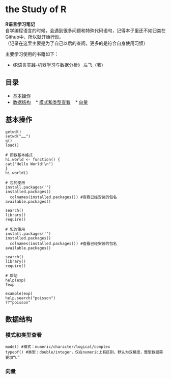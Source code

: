 # the Study of R

**R语言学习笔记**  
自学编程语言的时候，会遇到很多问题和特殊代码语句，记得本子里还不如归类在Github中，所以就开始行动。  
（记录在这里主要是为了自己以后的查阅，更多的是符合自身使用习惯）

主要学习使用的书籍如下：
* 《R语言实践-机器学习与数据分析》 左飞（著）

## 目录

* [基本操作](#基本操作)
* [数据结构](#数据结构)
    * [模式和类型查看](#模式和类型查看)
    * [向量](#向量)

## 基本操作

```
getwd()
setwd("……")
q()
load()
```

```
# 函数基本格式
hi.world <- function() {
cat("Hello World!\n")
}
hi.world()
```

```
# 包的使用
install.packages('')
installed.packages()
  colnames(installed.packages()) #查看已经安装的包名
available.packages()

search()
library()
require()
```

```
# 包的使用
install.packages('')
installed.packages()
  colnames(installed.packages()) #查看已经安装的包名
available.packages()

search()
library()
require()
```
```
# 帮助
help(exp)
?exp

example(exp)
help.search("poisson")
??"poisson"
```
## 数据结构

### 模式和类型查看

```
mode() #模式：numeric/character/logical/complex
typeof() #类型：double/integer，仅在numeric上有区别，默认为双精度，整型数据需要加“L”
```

### 向量

